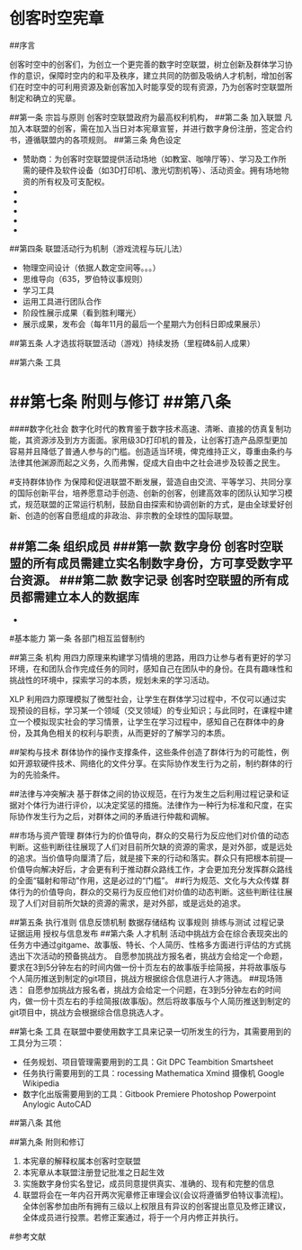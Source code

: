﻿# 创客时空宪章

##序言

创客时空中的创客们，为创立一个更完善的数字时空联盟，树立创新及群体学习协作的意识，保障时空内的和平及秩序，建立共同的防御及吸纳人才机制，增加创客们在时空中的可利用资源及新创客加入时能享受的现有资源，乃为创客时空联盟所制定和确立的宪章。

##第一条 宗旨与原则
创客时空联盟政府为最高权利机构，
##第二条 加入联盟
凡加入本联盟的创客，需在加入当日对本宪章宣誓，并进行数字身份注册，签定合约书，遵循联盟内的各项规则。
##第三条 角色设定
- 赞助商：为创客时空联盟提供活动场地（如教室、咖啡厅等）、学习及工作所需的硬件及软件设备（如3D打印机、激光切割机等）、活动资金。拥有场地物资的所有权及可支配权。
-
-
-
-
-

##第四条 联盟活动行为机制（游戏流程与玩儿法）
- 物理空间设计（依据人数定空间等。。。）
- 思维导向（635，罗伯特议事规则）
- 学习工具
- 运用工具进行团队合作
- 阶段性展示成果（看到胜利曙光）
- 展示成果，发布会（每年11月的最后一个星期六为创科日即成果展示）

##第五条 人才选拔将联盟活动（游戏）持续发扬（里程碑&前人成果）

##第六条 工具

##第七条 附则与修订
##第八条
==============================================


####数字化社会
数字化时代的教育鉴于数字技术高速、清晰、直接的仿真复制功能，其资源涉及到方方面面。家用级3D打印机的普及，让创客打造产品原型更加容易并且降低了普通人参与的门槛。创造适当环境，俾克维持正义，尊重由条约与法律其他渊源而起之义务，久而弗懈，促成大自由中之社会进步及较善之民生。

#支持群体协作
  为保障和促进联盟不断发展，营造自由交流、平等学习、共同分享的国际创新平台，培养愿意动手创造、创新的创客，创建高效率的团队认知学习模式，规范联盟的正常运行机制，鼓励自由探索和协调创新的方式，是由全球爱好创新、创造的创客自愿组成的非政治、非宗教的全球性的国际联盟。

##第二条 组织成员
###第一款 数字身份
创客时空联盟的所有成员需建立实名制数字身份，方可享受数字平台资源。
###第二款 数字记录
创客时空联盟的所有成员都需建立本人的数据库
-
-
#基本能力
第一条 各部门相互监督制约

##第三条 机构
用四力原理来构建学习情境的思路，用四力让参与者有更好的学习环境，在和团队合作完成任务的同时，感知自己在团队中的身份。在具有趣味性和挑战性的环境中，探索学习的本质，规划未来的学习活动。

XLP 利用四力原理模拟了微型社会，让学生在群体学习过程中，不仅可以通过实现预设的目标，学习某一个领域（交叉领域）的专业知识；与此同时，在课程中建立一个模拟现实社会的学习情景，让学生在学习过程中，感知自己在群体中的身份，及其角色相关的权利与职责，从而更好的了解学习的本质。

##架构与技术
群体协作的操作支撑条件，这些条件创造了群体行为的可能性，例如开源软硬件技术、网络化的文件分享。在实际协作发生行为之前，制约群体的行为的先验条件。

##法律与冲突解决
基于群体之间的协议规范，在行为发生之后利用过程记录和证据对个体行为进行评价，以决定奖惩的措施。法律作为一种行为标准和尺度，在实际协作发生行为之后，对群体之间的矛盾进行仲裁和调解。

##市场与资产管理
群体行为的价值导向，群众的交易行为反应他们对价值的动态判断。这些判断往往展现了人们对目前所欠缺的资源的需求，是对外部，或是远处的追求。当价值导向厘清了后，就是接下来的行动和落实。群众只有把根本前提—价值导向解决好后，才会更有利于推动群众路线工作，才会更加充分发挥群众路线的全面“辐射和带动”作用，这是必过的“门槛”。
##行为规范、文化与大众传媒
群体行为的价值导向，群众的交易行为反应他们对价值的动态判断。这些判断往往展现了人们对目前所欠缺的资源的需求，是对外部，或是远处的追求。

##第五条 执行准则
信息反馈机制
数据存储结构
议事规则
排练与测试
过程记录
证据运用
授权与信息发布
##第六条 人才机制
活动中挑战方会在综合表现突出的任务方中通过gitgame、故事版、特长、个人简历、性格多方面进行评估的方式挑选出下次活动的预备挑战方。
自愿参加挑战方报名者，挑战方会给定一个命题，要求在3到5分钟左右的时间内做一份十页左右的故事版手绘简报，并将故事版与个人简历推送到制定的git项目，挑战方根据综合信息进行人才筛选。
##现场筛选：
自愿参加挑战方报名者，挑战方会给定一个问题，在3到5分钟左右的时间内，做一份十页左右的手绘简报(故事版)。然后将故事版与个人简历推送到制定的git项目中，挑战方会根据综合信息挑选人才。

##第七条 工具
在联盟中要使用数字工具来记录一切所发生的行为，其需要用到的工具分为三项：
 - 任务规划、项目管理需要用到的工具：Git DPC Teambition Smartsheet
 - 任务执行需要用到的工具：rocessing Mathematica Xmind 摄像机 Google Wikipedia
 - 数字化出版需要用到的工具：Gitbook Premiere Photoshop Powerpoint Anylogic AutoCAD

##第八条 其他

##第九条 附则和修订
1. 本宪章的解释权属本创客时空联盟
2. 本宪章从本联盟注册登记批准之日起生效
3. 实施数字身份实名登记，成员同意提供真实、准确的、现有和完整的信息
4. 联盟将会在一年内召开两次宪章修正审理会议(会议将遵循罗伯特议事流程)。全体创客参加由所有拥有三级以上权限且有异议的创客提出意见及修正建议，全体成员进行投票。若修正案通过，将于一个月内修正并执行。




#参考文献
